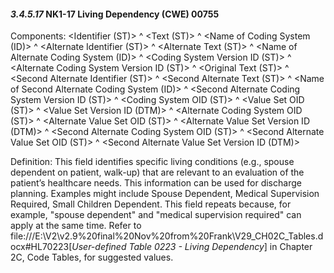 #### *3.4.5.17* NK1-17 Living Dependency (CWE) 00755

Components: &lt;Identifier (ST)> ^ &lt;Text (ST)> ^ &lt;Name of Coding System (ID)> ^ &lt;Alternate Identifier (ST)> ^ &lt;Alternate Text (ST)> ^ &lt;Name of Alternate Coding System (ID)> ^ &lt;Coding System Version ID (ST)> ^ &lt;Alternate Coding System Version ID (ST)> ^ &lt;Original Text (ST)> ^ &lt;Second Alternate Identifier (ST)> ^ &lt;Second Alternate Text (ST)> ^ &lt;Name of Second Alternate Coding System (ID)> ^ &lt;Second Alternate Coding System Version ID (ST)> ^ &lt;Coding System OID (ST)> ^ &lt;Value Set OID (ST)> ^ &lt;Value Set Version ID (DTM)> ^ &lt;Alternate Coding System OID (ST)> ^ &lt;Alternate Value Set OID (ST)> ^ &lt;Alternate Value Set Version ID (DTM)> ^ &lt;Second Alternate Coding System OID (ST)> ^ &lt;Second Alternate Value Set OID (ST)> ^ &lt;Second Alternate Value Set Version ID (DTM)>

Definition: This field identifies specific living conditions (e.g., spouse dependent on patient, walk-up) that are relevant to an evaluation of the patient’s healthcare needs. This information can be used for discharge planning. Examples might include Spouse Dependent, Medical Supervision Required, Small Children Dependent. This field repeats because, for example, "spouse dependent" and "medical supervision required" can apply at the same time. Refer to file:///E:\V2\v2.9%20final%20Nov%20from%20Frank\V29_CH02C_Tables.docx#HL70223[_User-defined Table 0223 - Living Dependency_] in Chapter 2C, Code Tables, for suggested values.
